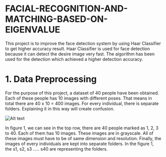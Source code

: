 # FACIAL-RECOGNITION-AND-MATCHING-BASED-ON-EIGENVALUE
This project is to improve the face detection system by using Haar Classifier to get higher accuracy result. Haar Classifier is used for face detection because it can detect the desire image very fast. The algorithm has been used for the detection which achieved a higher detection accuracy.

# 1. Data Preprocessing
For the purpose of this project, a dataset of 40 people have been obtained. Each of these people has 10 images with different poses. That means in total there are 40 x 10 = 400 images. For every individual, there is separate folders. Explaining it in this way will create confusion. 

![Alt text](relative/path/to/img.jpg?raw=true "image1")

In figure 1, we can see in the top row, there are 40 people marked as 1, 2, 3 to 40. Each of them has 10 images. These images are in grayscale. All of these images must have to be of same dimension and resolution. Finally, the images of every individuals are kept into separate folders. In the figure 1, the s1, s2, s3 ….. s40 are representing the folders.

